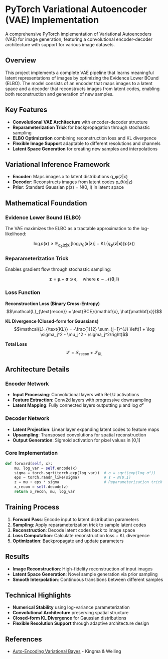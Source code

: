 # PyTorch Variational Autoencoder (VAE) Implementation

A comprehensive PyTorch implementation of Variational Autoencoders (VAE) for image generation, featuring a convolutional encoder-decoder architecture with support for various image datasets.

## Overview

This project implements a complete VAE pipeline that learns meaningful latent representations of images by optimizing the Evidence Lower BOund (ELBO). The model consists of an encoder that maps images to a latent space and a decoder that reconstructs images from latent codes, enabling both reconstruction and generation of new samples.

## Key Features

- **Convolutional VAE Architecture** with encoder-decoder structure
- **Reparameterization Trick** for backpropagation through stochastic sampling
- **ELBO Optimization** combining reconstruction loss and KL divergence
- **Flexible Image Support** adaptable to different resolutions and channels
- **Latent Space Generation** for creating new samples and interpolations


## Variational Inference Framework

- **Encoder**: Maps images x to latent distributions q_φ(z|x)
- **Decoder**: Reconstructs images from latent codes p_θ(x|z)
- **Prior**: Standard Gaussian p(z) = N(0, I) in latent space

## Mathematical Foundation

### Evidence Lower Bound (ELBO)
The VAE maximizes the ELBO as a tractable approximation to the log-likelihood:

$$\log p(\mathbf{x}) \geq \mathbb{E}_{q_\phi(\mathbf{z}|\mathbf{x})}[\log p_\theta(\mathbf{x}|\mathbf{z})] - \text{KL}(q_\phi(\mathbf{z}|\mathbf{x}) \| p(\mathbf{z}))$$

### Reparameterization Trick
Enables gradient flow through stochastic sampling:

$$\mathbf{z} = \boldsymbol{\mu} + \boldsymbol{\sigma} \odot \boldsymbol{\epsilon}, \quad \text{where } \boldsymbol{\epsilon} \sim \mathcal{N}(\mathbf{0}, \mathbf{I})$$

### Loss Function
**Reconstruction Loss (Binary Cross-Entropy)**
$$\mathcal{L}_{\text{recon}} = \text{BCE}(\mathbf{x}, \hat{\mathbf{x}})$$

**KL Divergence (Closed-form for Gaussians)**
$$\mathcal{L}_{\text{KL}} = -\frac{1}{2} \sum_{j=1}^{J} \left(1 + \log \sigma_j^2 - \mu_j^2 - \sigma_j^2\right)$$

**Total Loss**
$$\mathcal{L} = \mathcal{L}_{\text{recon}} + \mathcal{L}_{\text{KL}}$$

## Architecture Details

### Encoder Network
- **Input Processing**: Convolutional layers with ReLU activations
- **Feature Extraction**: Conv2d layers with progressive downsampling
- **Latent Mapping**: Fully connected layers outputting μ and log σ²

### Decoder Network
- **Latent Projection**: Linear layer expanding latent codes to feature maps
- **Upsampling**: Transposed convolutions for spatial reconstruction
- **Output Generation**: Sigmoid activation for pixel values in [0,1]

### Core Implementation
```python
def forward(self, x):
    mu, log_var = self.encode(x)
    sigma = torch.sqrt(torch.exp(log_var))  # σ = sqrt(exp(log σ²))
    eps = torch.randn_like(sigma)           # ε ~ N(0,I)
    z = mu + eps * sigma                    # Reparameterization trick
    x_recon = self.decode(z)
    return x_recon, mu, log_var
```

## Training Process

1. **Forward Pass**: Encode input to latent distribution parameters
2. **Sampling**: Apply reparameterization trick to sample latent codes
3. **Reconstruction**: Decode latent codes back to image space
4. **Loss Computation**: Calculate reconstruction loss + KL divergence
5. **Optimization**: Backpropagate and update parameters

## Results

- **Image Reconstruction**: High-fidelity reconstruction of input images
- **Latent Space Generation**: Novel sample generation via prior sampling
- **Smooth Interpolation**: Continuous transitions between different samples

## Technical Highlights

- **Numerical Stability** using log-variance parameterization
- **Convolutional Architecture** preserving spatial structure
- **Closed-form KL Divergence** for Gaussian distributions
- **Flexible Resolution Support** through adaptive architecture design

## References

- [Auto-Encoding Variational Bayes](https://arxiv.org/abs/1312.6114) - Kingma & Welling
